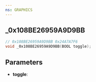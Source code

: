 ```yaml
---
ns: GRAPHICS
---
```

## _0x108BE26959A9D9BB

```c
// 0x108BE26959A9D9BB 0x24A7A7F6
void _0x108BE26959A9D9BB(BOOL toggle);
```


## Parameters
* **toggle**:

